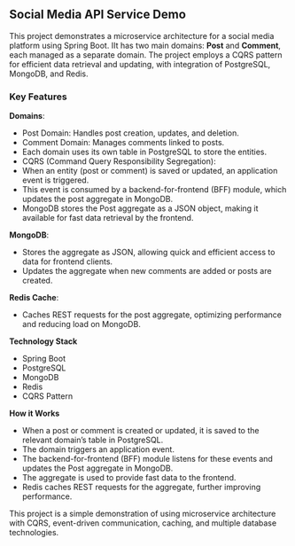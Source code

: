## Social Media API Service Demo

This project demonstrates a microservice architecture for a social media platform using Spring Boot. IIt has two main domains: **Post** and **Comment**, each managed as a separate domain. The project employs a CQRS pattern for efficient data retrieval and updating, with integration of PostgreSQL, MongoDB, and Redis.

### Key Features

**Domains**:
- Post Domain: Handles post creation, updates, and deletion.
- Comment Domain: Manages comments linked to posts.
- Each domain uses its own table in PostgreSQL to store the entities.
- CQRS (Command Query Responsibility Segregation):
- When an entity (post or comment) is saved or updated, an application event is triggered.
- This event is consumed by a backend-for-frontend (BFF) module, which updates the post aggregate in MongoDB.
- MongoDB stores the Post aggregate as a JSON object, making it available for fast data retrieval by the frontend.

**MongoDB**:
- Stores the aggregate as JSON, allowing quick and efficient access to data for frontend clients.
- Updates the aggregate when new comments are added or posts are created.

**Redis Cache**:
- Caches REST requests for the post aggregate, optimizing performance and reducing load on MongoDB.

**Technology Stack**
- Spring Boot
- PostgreSQL
- MongoDB
- Redis
- CQRS Pattern

**How it Works**
- When a post or comment is created or updated, it is saved to the relevant domain’s table in PostgreSQL.
- The domain triggers an application event.
- The backend-for-frontend (BFF) module listens for these events and updates the Post aggregate in MongoDB.
- The aggregate is used to provide fast data to the frontend.
- Redis caches REST requests for the aggregate, further improving performance.

This project is a simple demonstration of using microservice architecture with CQRS, event-driven communication, caching, and multiple database technologies.
